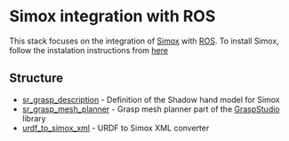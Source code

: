 # Simox integration with ROS

This stack focuses on the integration of [Simox](simox.sourceforge.net) with [ROS](http://ros.org). To install Simox, follow the instalation instructions from [here](http://simox.sourceforge.net/download/index.html)

## Structure

* [sr_grasp_description](sr_grasp_description) - Definition of the Shadow hand model for Simox
* [sr_grasp_mesh_planner](sr_grasp_mesh_planner) - Grasp mesh planner part of the [GraspStudio](http://sourceforge.net/p/simox/wiki/GraspStudio/) library
* [urdf_to_simox_xml](urdf_to_simox_xml) - URDF to Simox XML converter



